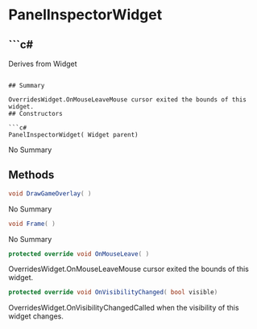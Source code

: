 # PanelInspectorWidget

## ```c#
Derives from Widget
```

## Summary

OverridesWidget.OnMouseLeaveMouse cursor exited the bounds of this widget.
## Constructors

```c#
PanelInspectorWidget( Widget parent) 
```
No Summary
## Methods

```c#
void DrawGameOverlay( ) 
```
No Summary
```c#
void Frame( ) 
```
No Summary
```c#
protected override void OnMouseLeave( ) 
```
OverridesWidget.OnMouseLeaveMouse cursor exited the bounds of this widget.
```c#
protected override void OnVisibilityChanged( bool visible) 
```
OverridesWidget.OnVisibilityChangedCalled when the visibility of this widget changes.
